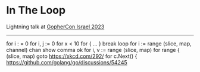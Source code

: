 # In The Loop

Lightning talk at [GopherCon Israel 2023](https://www.gophercon.org.il/)

---

for i : = 0
for i, j := 0
for x < 10
for { ... }
break loop
for i := range  (slice, map, channel)
    chan show comma ok
for i, v := range (slice, map)
for range { (slice, map)
goto
    https://xkcd.com/292/
for c.Next() {
    https://github.com/golang/go/discussions/54245
